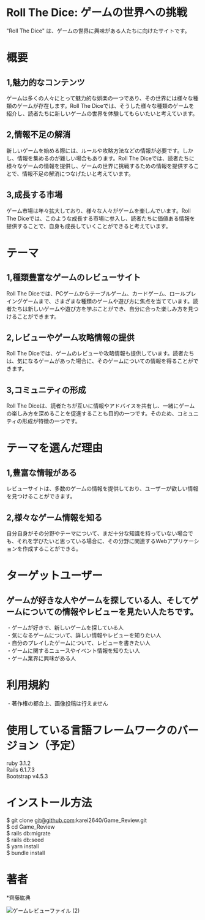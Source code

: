 # Roll The Dice: ゲームの世界への挑戦
"Roll The Dice" は、ゲームの世界に興味がある人たちに向けたサイトです。

# 概要
## 1,魅力的なコンテンツ<br>
ゲームは多くの人々にとって魅力的な娯楽の一つであり、その世界には様々な種類のゲームが存在します。Roll The Diceでは、そうした様々な種類のゲームを紹介し、読者たちに新しいゲームの世界を体験してもらいたいと考えています。

## 2,情報不足の解消<br>
新しいゲームを始める際には、ルールや攻略方法などの情報が必要です。しかし、情報を集めるのが難しい場合もあります。Roll The Diceでは、読者たちに様々なゲームの情報を提供し、ゲームの世界に挑戦するための情報を提供することで、情報不足の解消につなげたいと考えています。

## 3,成長する市場<br>
ゲーム市場は年々拡大しており、様々な人々がゲームを楽しんでいます。Roll The Diceでは、このような成長する市場に参入し、読者たちに価値ある情報を提供することで、自身も成長していくことができると考えています。

# テーマ
## 1,種類豊富なゲームのレビューサイト<br>
Roll The Diceでは、PCゲームからテーブルゲーム、カードゲーム、ロールプレイングゲームまで、さまざまな種類のゲームや遊び方に焦点を当てています。読者たちは新しいゲームや遊び方を学ぶことができ、自分に合った楽しみ方を見つけることができます。

## 2,レビューやゲーム攻略情報の提供<br>
Roll The Diceでは、ゲームのレビューや攻略情報も提供しています。読者たちは、気になるゲームがあった場合に、そのゲームについての情報を得ることができます。

## 3,コミュニティの形成<br>
Roll The Diceは、読者たちが互いに情報やアドバイスを共有し、一緒にゲームの楽しみ方を深めることを促進することも目的の一つです。そのため、コミュニティの形成が特徴の一つです。

# テーマを選んだ理由
## 1,豊富な情報がある<br>
レビューサイトは、多数のゲームの情報を提供しており、ユーザーが欲しい情報を見つけることができます。
## 2,様々なゲーム情報を知る<br>
自分自身がその分野やテーマについて、まだ十分な知識を持っていない場合でも、それを学びたいと思っている場合に、その分野に関連するWebアプリケーションを作成することができる。

# ターゲットユーザー
## ゲームが好きな人やゲームを探している人、そしてゲームについての情報やレビューを見たい人たちです。
・ゲームが好きで、新しいゲームを探している人<br>
・気になるゲームについて、詳しい情報やレビューを知りたい人<br>
・自分のプレイしたゲームについて、レビューを書きたい人<br>
・ゲームに関するニュースやイベント情報を知りたい人<br>
・ゲーム業界に興味がある人<br>

# 利用規約<br>
 ・著作権の都合上、画像投稿は行えません<br>

# 使用している言語フレームワークのバージョン（予定）
ruby 3.1.2<br>
Rails 6.1.7.3<br>
Bootstrap v4.5.3

# インストール方法
$ git clone git@github.com:karei2640/Game_Review.git<br>
$ cd Game_Review<br>
$ rails db:migrate<br>
$ rails db:seed<br>
$ yarn install<br>
$ bundle install<br>

# 著者
*齊藤紘典


![ゲームレビューファイル (2)](https://user-images.githubusercontent.com/121594678/229276107-ca406534-64ed-4041-a106-a82ea519b55a.jpg)

